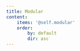 ```yaml
---
title: Modular
content:
    items: '@self.modular'
    order:
        by: default
        dir: asc
---
```


